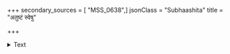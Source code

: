 +++
secondary_sources = [ "MSS_0638",]
jsonClass = "Subhaashita"
title = "अतुष्टं स्वेषु"

+++

<details><summary>Text</summary>

अतुष्टं स्वेषु दारेषु चपलं चपलेन्द्रियम्।  
नयन्ति निकृतिप्रज्ञं परदाराः पराभवम्॥
</details>
